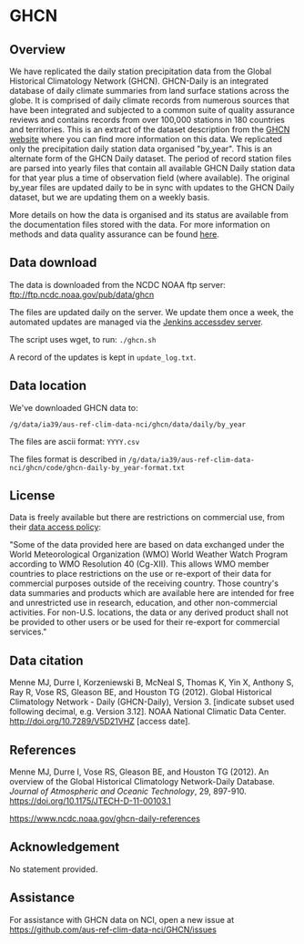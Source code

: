 # GHCN

## Overview

We have replicated the daily station precipitation data from the Global Historical Climatology Network (GHCN).
GHCN-Daily is an integrated database of daily climate summaries from land surface stations across the globe.
It is comprised of daily climate records from numerous sources that have been integrated and
subjected to a common suite of quality assurance reviews and
contains records from over 100,000 stations in 180 countries and territories.
This is an extract of the dataset description from the
[GHCN website](https://www.ncei.noaa.gov/products/land-based-station/global-historical-climatology-network-daily)
where you can find more information on this data.
We replicated only the precipitation daily station data organised "by_year".
This is an alternate form of the GHCN Daily dataset.
The period of record station files are parsed into yearly files that
contain all available GHCN Daily station data for that year 
plus a time of observation field (where available).
The original by_year files are updated daily to be in sync with updates to the GHCN Daily dataset,
but we are updating them on a weekly basis.

More details on how the data is organised and its status are available from the documentation files stored with the data.
For more information on methods and data quality assurance can be found [here](https://www.ncdc.noaa.gov/ghcn-daily-methods).

## Data download

The data is downloaded from the NCDC NOAA ftp server:  
ftp://ftp.ncdc.noaa.gov/pub/data/ghcn

The files are updated daily on the server. We update them once a week, the automated updates are managed via the [Jenkins accessdev server](https://accessdev.nci.org.au/jenkins/job/aus-ref-clim-data-nci/job/GHCN/).

The script uses wget, to run: `./ghcn.sh`

A record of the updates is kept in `update_log.txt`.

## Data location

We've downloaded GHCN data to:
```
/g/data/ia39/aus-ref-clim-data-nci/ghcn/data/daily/by_year
```

The files are ascii format: `YYYY.csv`

The files format is described in `/g/data/ia39/aus-ref-clim-data-nci/ghcn/code/ghcn-daily-by_year-format.txt` 

## License

Data is freely available but there are restrictions on commercial use, from their
[data access policy](https://www.ncei.noaa.gov/products/land-based-station/global-historical-climatology-network-daily):

"Some of the data provided here are based on data exchanged under the World Meteorological Organization (WMO)
World Weather Watch Program according to WMO Resolution 40 (Cg-XII).
This allows WMO member countries to place restrictions on the use or re-export
of their data for commercial purposes outside of the receiving country.
Those country's data summaries and products which are available here
are intended for free and unrestricted use in research, education, and other non-commercial activities.
For non-U.S. locations, the data or any derived product shall not be provided to other users or
be used for their re-export for commercial services."

## Data citation

Menne MJ, Durre I, Korzeniewski B, McNeal S, Thomas K, Yin X, Anthony S, Ray R, Vose RS, Gleason BE, and Houston TG (2012).
Global Historical Climatology Network - Daily (GHCN-Daily), Version 3.
[indicate subset used following decimal, e.g. Version 3.12]. 
NOAA National Climatic Data Center.
http://doi.org/10.7289/V5D21VHZ [access date].

## References

Menne MJ, Durre I, Vose RS, Gleason BE, and Houston TG (2012). 
An overview of the Global Historical Climatology Network-Daily Database. 
*Journal of Atmospheric and Oceanic Technology*, 29, 897-910.
https://doi.org/10.1175/JTECH-D-11-00103.1

https://www.ncdc.noaa.gov/ghcn-daily-references

## Acknowledgement

No statement provided.

## Assistance

For assistance with GHCN data on NCI,
open a new issue at https://github.com/aus-ref-clim-data-nci/GHCN/issues
